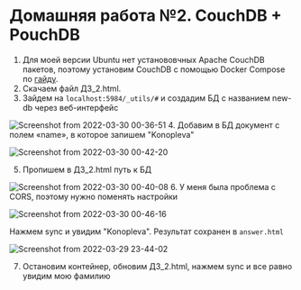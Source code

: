 # Домашняя работа №2. CouchDB + PouchDB

1. Для моей версии Ubuntu нет установовчных Apache CouchDB пакетов, поэтому установим CouchDB с помощью Docker Compose по [гайду](https://medevel.com/tutorial-install-couchdb-with-docker/).
2. Скачаем файл ДЗ_2.html.
3. Зайдем на `localhost:5984/_utils/#` и создадим БД с названием new-db через веб-интерфейс

![Screenshot from 2022-03-30 00-36-51](https://user-images.githubusercontent.com/60742399/160711538-4003704f-366b-4315-b25c-aacde788ec01.png)
4. Добавим в БД документ с полем «name», в которое запишем "Konopleva"

![Screenshot from 2022-03-30 00-42-20](https://user-images.githubusercontent.com/60742399/160712207-4435dcf5-7ba1-4531-b443-15db7925d122.png)

5. Пропишем в ДЗ_2.html путь к БД 

![Screenshot from 2022-03-30 00-40-08](https://user-images.githubusercontent.com/60742399/160712011-eb2cb88c-c3b5-4710-82ef-99781950460d.png)
6. У меня была проблема с CORS, поэтому нужно поменять настройки 

![Screenshot from 2022-03-30 00-46-16](https://user-images.githubusercontent.com/60742399/160712684-085bc9b7-18f1-4006-b149-cf873ec59f0f.png)

Нажмем sync и увидим "Konopleva". Результат сохранен в `answer.html`

![Screenshot from 2022-03-29 23-44-02](https://user-images.githubusercontent.com/60742399/160713257-f99257fb-fe42-4937-80e7-0d925e0d2bc2.png)

7. Остановим контейнер, обновим ДЗ_2.html, нажмем sync и все равно увидим мою фамилию
